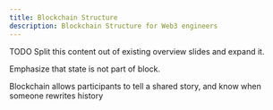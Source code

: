 ```yaml
---
title: Blockchain Structure
description: Blockchain Structure for Web3 engineers
---
```


TODO Split this content out of existing overview slides and expand it.

Emphasize that state is not part of block.

Blockchain allows participants to tell a shared story, and know when someone rewrites history
